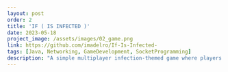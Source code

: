 ```yaml
---
layout: post
order: 2
title: 'IF ( IS INFECTED )'
date: 2023-05-18
project_image: /assets/images/02_game.png
link: https://github.com/imadelro/If-Is-Infected-
tags: [Java, Networking, GameDevelopment, SocketProgramming]
description: "A simple multiplayer infection-themed game where players avoid getting infected within a time limit."
---
```

